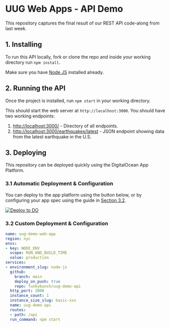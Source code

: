 # UUG Web Apps - API Demo
This repository captures the final result of our REST API code-along from last week.

## 1. Installing
To run this API locally, fork or clone the repo and inside your working directory run `npm install`.

Make sure you have [Node JS](https://nodejs.org/en/download/) installed already.

## 2. Running the API
Once the project is installed, run `npm start` in your working directory.

This should start the web server at `http://localhost:3000`.  You should have two working endpoints:
1. [http://localhost:3000/](http://localhost:3000) - Directory of all endpoints.
2. [http://localhost:3000/earthquakes/latest](http://localhost:3000/earthquakes/latest) - JSON endpoint showing data from the latest earthquake in the U.S.

## 3. Deploying
This repository can be deployed quickly using the DigitalOcean App Platform.

### 3.1 Automatic Deployment & Configuration
You can deploy to the app platform using the button below, or by configuring your app spec using the guide in [Section 3.2](#Section-3.2).

[![Deploy to DO](https://www.deploytodo.com/do-btn-blue.svg)](https://cloud.digitalocean.com/apps/new?repo=https://github.com/funkybunch/uug-demo-api/tree/main&refcode=faff5fb54b80)

### 3.2 Custom Deployment & Configuration
```yaml
name: uug-demo-web-app
region: nyc
envs:
- key: NODE_ENV
  scope: RUN_AND_BUILD_TIME
  value: production
services:
- environment_slug: node-js
  github:
    branch: main
    deploy_on_push: true
    repo: funkybunch/uug-demo-api
  http_port: 3000
  instance_count: 1
  instance_size_slug: basic-xxs
  name: uug-demo-api
  routes:
  - path: /api
  run_command: npm start
```
